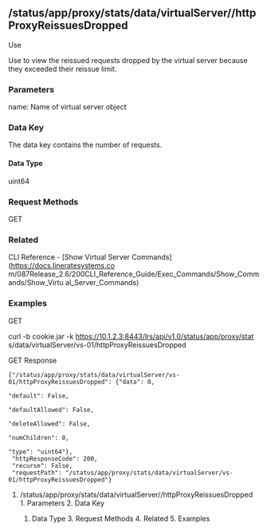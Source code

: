 ## /status/app/proxy/stats/data/virtualServer/<name>/httpProxyReissuesDropped

Use

Use to view the reissued requests dropped by the virtual server because they
exceeded their reissue limit.

### Parameters

name: Name of virtual server object

### Data Key

The data key contains the number of requests.

#### Data Type

uint64

### Request Methods

GET

### Related

CLI Reference - [Show Virtual Server Commands](https://docs.lineratesystems.co
m/087Release_2.6/200CLI_Reference_Guide/Exec_Commands/Show_Commands/Show_Virtu
al_Server_Commands)

### Examples

GET

curl -b cookie.jar -k https://10.1.2.3:8443/lrs/api/v1.0/status/app/proxy/stat
s/data/virtualServer/vs-01/httpProxyReissuesDropped

GET Response

    
    
    {"/status/app/proxy/stats/data/virtualServer/vs-01/httpProxyReissuesDropped": {"data": 0,
                                                                                 "default": False,
                                                                                 "defaultAllowed": False,
                                                                                 "deleteAllowed": False,
                                                                                 "numChildren": 0,
                                                                                 "type": "uint64"},
     "httpResponseCode": 200,
     "recurse": False,
     "requestPath": "/status/app/proxy/stats/data/virtualServer/vs-01/httpProxyReissuesDropped"}
    

  1. /status/app/proxy/stats/data/virtualServer/<name>/httpProxyReissuesDropped
    1. Parameters
    2. Data Key
      1. Data Type
    3. Request Methods
    4. Related
    5. Examples

